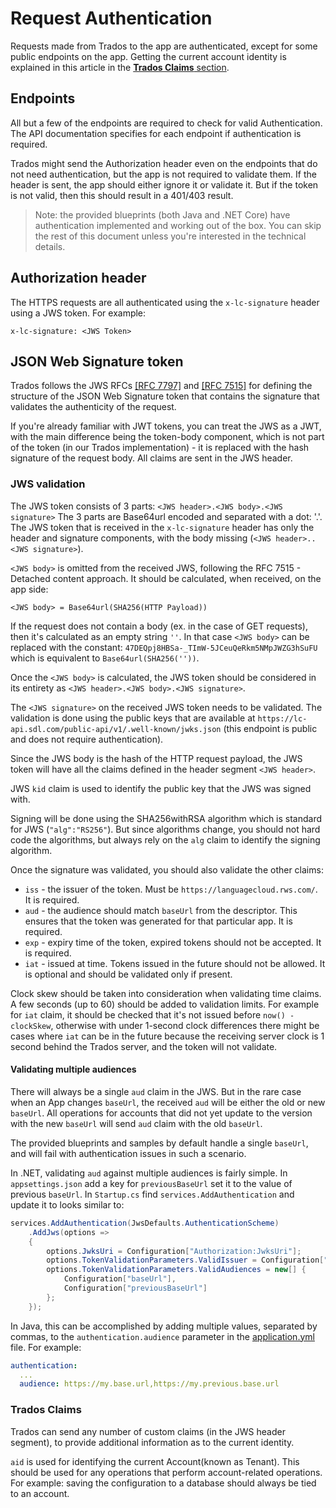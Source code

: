 # Request Authentication

Requests made from Trados to the app are authenticated, except for some public endpoints on the app. Getting the current account identity is explained in this article in the [**Trados Claims** section](#trados-claims).

## Endpoints

All but a few of the endpoints are required to check for valid Authentication. The API documentation specifies for each endpoint if authentication is required.

Trados might send the Authorization header even on the endpoints that do not need authentication, but the app is not required to validate them. If the header is sent, the app should either ignore it or validate it. But if the token is not valid, then this should result in a 401/403 result.

> Note: the provided blueprints (both Java and .NET Core) have authentication implemented and working out of the box. You can skip the rest of this document unless you're interested in the technical details.

## Authorization header

The HTTPS requests are all authenticated using the `x-lc-signature` header using a JWS token. For example:

```
x-lc-signature: <JWS Token>
```

## JSON Web Signature token

Trados follows the JWS RFCs [\[RFC 7797\]](https://datatracker.ietf.org/doc/html/rfc7797) and [\[RFC 7515\]](https://datatracker.ietf.org/doc/html/rfc7515) for defining the structure of the JSON Web Signature token that contains the signature that validates the authenticity of the request.

If you're already familiar with JWT tokens, you can treat the JWS as a JWT, with the main difference being the token-body component, which is not part of the token (in our Trados implementation) - it is replaced with the hash signature of the request body. All claims are sent in the JWS header.

### JWS validation

The JWS token consists of 3 parts: `<JWS header>.<JWS body>.<JWS signature>` The 3 parts are Base64url encoded and separated with a dot: '.'. The JWS token that is received in the `x-lc-signature` header has only the header and signature components, with the body missing (`<JWS header>..<JWS signature>`).

`<JWS body>` is omitted from the received JWS, following the RFC 7515 - Detached content approach. It should be calculated, when received, on the app side:
```
<JWS body> = Base64url(SHA256(HTTP Payload)) 
```

If the request does not contain a body (ex. in the case of GET requests), then it's calculated as an empty string `''`. In that case `<JWS body>` can be replaced with the constant: `47DEQpj8HBSa-_TImW-5JCeuQeRkm5NMpJWZG3hSuFU` which is equivalent to `Base64url(SHA256(''))`.

Once the `<JWS body>` is calculated, the JWS token should be considered in its entirety as `<JWS header>.<JWS body>.<JWS signature>`. 

The `<JWS signature>` on the received JWS token needs to be validated. The validation is done using the public keys that are available at `https://lc-api.sdl.com/public-api/v1/.well-known/jwks.json` (this endpoint is public and does not require authentication).

Since the JWS body is the hash of the HTTP request payload, the JWS token will have all the claims defined in the header segment `<JWS header>`.

JWS `kid` claim is used to identify the public key that the JWS was signed with.

Signing will be done using the SHA256withRSA algorithm which is standard for JWS (`"alg":"RS256"`). But since algorithms change, you should not hard code the algorithms, but always rely on the `alg` claim to identify the signing algorithm.

Once the signature was validated, you should also validate the other claims:

- `iss` - the issuer of the token. Must be `https://languagecloud.rws.com/`. It is required.
- `aud` - the audience should match `baseUrl` from the descriptor. This ensures that the token was generated for that particular app. It is required.
- `exp` - expiry time of the token, expired tokens should not be accepted. It is required.
- `iat` - issued at time. Tokens issued in the future should not be allowed. It is optional and should be validated only if present.

Clock skew should be taken into consideration when validating time claims. A few seconds (up to 60) should be added to validation limits. For example for `iat` claim, it should be checked that it's not issued before `now() - clockSkew`, otherwise with under 1-second clock differences there might be cases where `iat` can be in the future because the receiving server clock is 1 second behind the Trados server, and the token will not validate.

#### Validating multiple audiences

There will always be a single `aud` claim in the JWS. But in the rare case when an App changes `baseUrl`, the received `aud` will be either the old or new `baseUrl`. All operations for accounts that did not yet update to the version with the new `baseUrl` will send `aud` claim with the old `baseUrl`.

The provided blueprints and samples by default handle a single `baseUrl`, and will fail with authentication issues in such a scenario.

In .NET, validating `aud` against multiple audiences is fairly simple. In `appsettings.json` add a key for `previousBaseUrl` set it to the value of previous `baseUrl`. In `Startup.cs` find `services.AddAuthentication` and update it to looks similar to:

```csharp
services.AddAuthentication(JwsDefaults.AuthenticationScheme)
    .AddJws(options =>
    {
        options.JwksUri = Configuration["Authorization:JwksUri"];
        options.TokenValidationParameters.ValidIssuer = Configuration["Authorization:Issuer"];
        options.TokenValidationParameters.ValidAudiences = new[] {
            Configuration["baseUrl"],
            Configuration["previousBaseUrl"]
        };
    });
```

In Java, this can be accomplished by adding multiple values, separated by commas, to the `authentication.audience` parameter in the [application.yml](https://github.com/RWS/language-cloud-extensibility/blob/main/blueprints/javaAppBlueprint/src/main/resources/application.yml#L61) file. For example:

```yaml
authentication:
  ...
  audience: https://my.base.url,https://my.previous.base.url
```

### Trados Claims

Trados can send any number of custom claims (in the JWS header segment), to provide additional information as to the current identity.

`aid` is used for identifying the current Account(known as Tenant). This should be used for any operations that perform account-related operations. For example: saving the configuration to a database should always be tied to an account.
